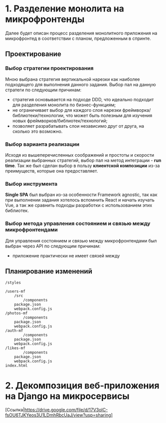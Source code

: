 # 1. Разделение монолита на микрофронтенды
Далее будет описан процесс разделения монолитного приложения на микрофронтед 
в соответствии с планом, предложенным в спринте.
## Проектирование
### Выбор стратегии проектирования
Мною выбрана стратегия вертикальной нарезки как наиболее подходящего для 
выполнения данного задания. Выбор пал на данную стратеги по следующим причинам:
- стратегия основывается на подходе DDD, что идеально подходит для разделения монолита по бизнес-функциям;
- не ограничивает выбор для каждого слоя нарезки фреймворка/библиотеки/технологии,
что может быть полезным для изучения новых фреймворков/библиотек/технологий;
- позволяет разрабатывать слои независимо друг от друга, на сколько это возможно.
### Выбор варианта реализации
Исходя из вышеперечисленных соображений и простоты и скорости реализации выбранных стратегий, выбор пал на
метод интеграции - **run time**. Так же был сделан выбор в пользу **клиентской композиции**
из-за преимуществ, которые она предоставляет.
### Выбор инструмента
**Single SPA** был выбран из-за особенности Framework agnostic, так как при выполнении
задания хотелось вспомнить React и начать изучать Vue, а так же сравнить подходы разработки
с использованием этих библиотек.
### Выбор метода управления состоянием и связью между микрофронтендами
Для управления состоянием и связью между микрофронтендами был выбран через API по
следующим причинам:
- приложение практически не имеет связей между
## Планирование изменений
```
/styles

/users-mf
    /src
        /components
    package.json
    webpack.config.js
/photos-mf
        /components
    package.json
    webpack.config.js
/auth-mf
        /components            
    package.json
    webpack.config.js
/likes-mf
        /components
    package.json
    webpack.config.js
index.html
```

# 2. Декомпозиция веб-приложения на Django на микросервисы
[Ссылка|https://drive.google.com/file/d/17V3olC-fsOU6TJKYeos3U1LDmhRbcUaJ/view?usp=sharing]
